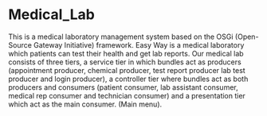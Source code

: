 # Medical_Lab
This is a medical laboratory management system based on the OSGi (Open-Source Gateway Initiative) framework. Easy Way is a medical laboratory which patients can test their health and get lab reports. Our medical lab consists of three tiers, a service tier in which bundles act as producers (appointment producer, chemical producer, test report producer lab test producer and login producer), a controller tier where bundles act as both producers and consumers (patient consumer, lab assistant consumer, medical rep consumer and technician consumer) and a presentation tier which act as the main consumer. (Main menu).
